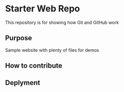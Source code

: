 # Starter Web Repo

This repository is for showing how Git and GitHub work

## Purpose

Sample website with plenty of files for demos

## How to contribute

## Deplyment